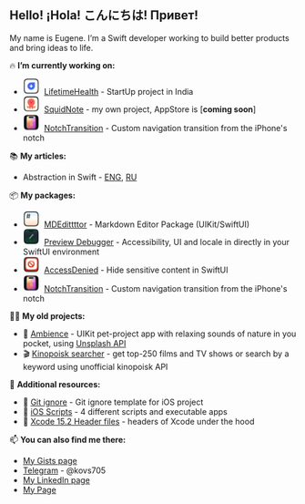## Hello! ¡Hola! こんにちは! Привет!

My name is Eugene. I’m a Swift developer working to build better products and bring ideas to life.

🔥 **I’m currently working on:**
 - <img src="Resources/LifetimeHealth.png" alt="Lifetime Health" width="28" style="vertical-align:center; margin-right:5px;"> [LifetimeHealth](https://lifetimehealth.in) - StartUp project in India
 - <img src="Resources/SquidNote.png" alt="SquidNote Application" width="28" style="vertical-align:center; margin-right:5px;"> [SquidNote](https://github.com/kovs705/SquidNote) - my own project, AppStore is [**coming soon**]
 - <img src="Resources/NotchTransition.png" alt="NotchTransition Library" width="28" style="vertical-align:center; margin-right:5px;"> [NotchTransition](https://github.com/kovs705/NotchTransition) - Custom navigation transition from the iPhone's notch

📚 **My articles:**
 - Abstraction in Swift - [ENG](https://dev.to/kovs705/abstraction-in-swift-a-comparative-look-at-kotlin-and-swift-4ole), [RU](https://habr.com/ru/articles/782834/)

📦 **My packages:**
 - <img src="Resources/MDEdittttor.png" alt="MDEdittttor Library" width="28" style="vertical-align:center; margin-right:5px;"> [MDEdittttor](https://github.com/kovs705/MDEdittttor) - Markdown Editor Package (UIKit/SwiftUI)
 - <img src="Resources/Preview Debugger.png" alt="Preview Debugger Library" width="28" style="vertical-align:center; margin-right:5px;"> [Preview Debugger](https://github.com/kovs705/PreviewDebugger) - Accessibility, UI and locale in directly in your SwiftUI environment
 - <img src="Resources/AccessDenied.png" alt="Access Denied Library" width="28" style="vertical-align:center; margin-right:5px;"> [AccessDenied](https://github.com/kovs705/AccessDenied) - Hide sensitive content in SwiftUI
 - <img src="Resources/NotchTransition.png" alt="NotchTransition Library" width="28" style="vertical-align:center; margin-right:5px;"> [NotchTransition](https://github.com/kovs705/NotchTransition) - Custom navigation transition from the iPhone's notch

🙋‍♂️ **My old projects:**
 - 🌿 [Ambience](https://github.com/kovs705/Ambience) - UIKit pet-project app with relaxing sounds of nature in you pocket, using [Unsplash API](https://unsplash.com/developers)
 - 🎬 [Kinopoisk searcher](https://github.com/kovs705/Reshenie-Test) - get top-250 films and TV shows or search by a keyword using unofficial kinopoisk API

🧐 **Additional resources:**
 - 📁 [Git ignore](https://github.com/kovs705/KMP-git-ignore) - Git ignore template for iOS project
 - 💼 [iOS Scripts](https://github.com/kovs705/iOSScripts) - 4 different scripts and executable apps
 - 🔨 [Xcode 15.2 Header files](https://github.com/kovs705/Xcode15-RuntimeHeaders) - headers of Xcode under the hood

📫 **You can also find me there:**
 - [My Gists page](https://gist.github.com/kovs705)
 - [Telegram](https://t.me/kovs705) - @kovs705
 - [My LinkedIn page](https://www.linkedin.com/in/kovs705/)
 - [My Page](https://kovs705.github.io/PVresume/)
